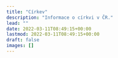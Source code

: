 ```yaml
---
title: "Církev"
description: "Informace o církvi v ČR."
lead: ""
date: 2022-03-11T08:49:15+00:00
lastmod: 2022-03-11T08:49:15+00:00
draft: false
images: []
---
```

